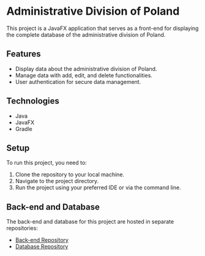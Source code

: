 # Administrative Division of Poland

This project is a JavaFX application that serves as a front-end for displaying the complete database of the administrative division of Poland.

## Features

- Display data about the administrative division of Poland.
- Manage data with add, edit, and delete functionalities.
- User authentication for secure data management.

## Technologies

- Java
- JavaFX
- Gradle

## Setup

To run this project, you need to:

1. Clone the repository to your local machine.
2. Navigate to the project directory.
3. Run the project using your preferred IDE or via the command line.

## Back-end and Database

The back-end and database for this project are hosted in separate repositories:

- [Back-end Repository](https://github.com/LUKIS123/BD2-PWR-AdministrativeDivisionOfPoland)
- [Database Repository](https://github.com/KuchnowskiP/Database-For-Administrative-Division-Of-Poland)
